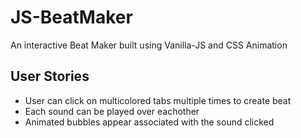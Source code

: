 # JS-BeatMaker
An interactive Beat Maker built using Vanilla-JS and CSS Animation

## User Stories
- User can click on multicolored tabs multiple times to create beat
- Each sound can be played over eachother 
- Animated bubbles appear associated with the sound clicked 
